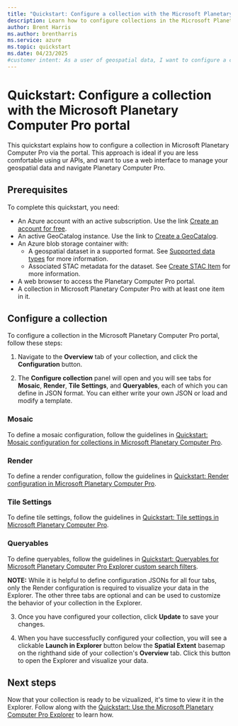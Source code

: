 ```yaml
---
title: "Quickstart: Configure a collection with the Microsoft Planetary Computer Pro portal"
description: Learn how to configure collections in the Microsoft Planetary Computer Pro portal. 
author: Brent Harris
ms.author: brentharris
ms.service: azure
ms.topic: quickstart
ms.date: 04/23/2025
#customer intent: As a user of geospatial data, I want to configure a collection in the Planetary Computer Pro portal so that I can visualize my data in the Explorer.
---
```


# Quickstart: Configure a collection with the Microsoft Planetary Computer Pro portal

This quickstart explains how to configure a collection in Microsoft Planetary Computer Pro via the portal. This approach is ideal if you are less comfortable using ur APIs, and want to use a web interface to manage your geospatial data and navigate Planetary Computer Pro.

## Prerequisites

To complete this quickstart, you need:

- An Azure account with an active subscription. Use the link [Create an account for free](https://azure.microsoft.com/free/?WT.mc_id=A261C142F).
- An active GeoCatalog instance. Use the link to [Create a GeoCatalog](./deploy-geocatalog-resource.md).
- An Azure blob storage container with:
  - A geospatial dataset in a supported format. See [Supported data types](./supported-data-types.md) for more information.
  - Associated STAC metadata for the dataset. See [Create STAC Item](./create-stac-item.md) for more information.
- A web browser to access the Planetary Computer Pro portal.
- A collection in Microsoft Planetary Computer Pro with at least one item in it. 

## Configure a collection

To configure a collection in the Microsoft Planetary Computer Pro portal, follow these steps:

1. Navigate to the **Overview** tab of your collection, and click the **Configuration** button.
   
2. The **Configure collection** panel will open and you will see tabs for **Mosaic**, **Render**, **Tile Settings**, and **Queryables**, each of which you can define in JSON format. You can either write your own JSON or load and modify a template. 

### Mosaic

To define a mosaic configuration, follow the guidelines in [Quickstart: Mosaic configuration for collections in Microsoft Planetary Computer Pro](./mosaic-configurations-for-collections.md).

### Render

To define a render configuration, follow the guidelines in [Quickstart: Render configuration in Microsoft Planetary Computer Pro](./render-configuration.md).

### Tile Settings
To define tile settings, follow the guidelines in [Quickstart: Tile settings in Microsoft Planetary Computer Pro](./tile-settings.md).

### Queryables
To define queryables, follow the guidelines in [Quickstart: Queryables for Microsoft Planetary Computer Pro Explorer custom search filters](./queryables-configuration.md).

**NOTE:** While it is helpful to define configuration JSONs for all four tabs, only the Render configuration is required to visualize your data in the Explorer. The other three tabs are optional and can be used to customize the behavior of your collection in the Explorer.

3. Once you have configured your collection, click **Update** to save your changes.
   
4. When you have successfuclly configured your collection, you will see a clickable **Launch in Explorer** button below the **Spatial Extent** basemap on the righthand side of your collection's **Overview** tab. Click this button to open the Explorer and visualize your data.
 
## Next steps

Now that your collection is ready to be vizualized, it's time to view it in the Explorer. Follow along with the [Quickstart: Use the Microsoft Planetary Computer Pro Explorer](./use-explorer.md) to learn how.

